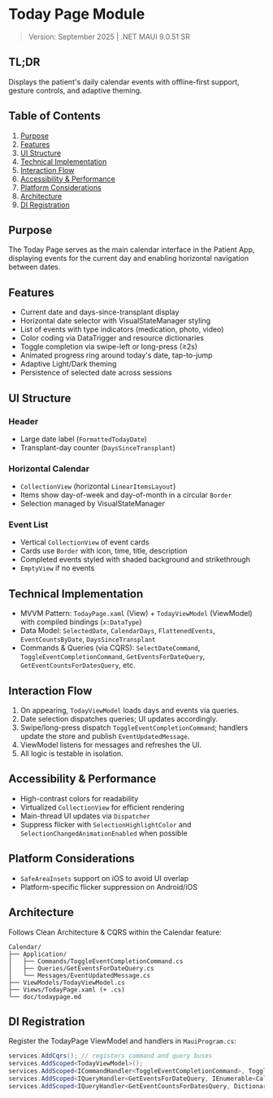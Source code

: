 # Today Page Module

> Version: September 2025 | .NET MAUI 9.0.51 SR

## TL;DR
Displays the patient's daily calendar events with offline-first support, gesture controls, and adaptive theming.

## Table of Contents
1. [Purpose](#purpose)
2. [Features](#features)
3. [UI Structure](#ui-structure)
4. [Technical Implementation](#technical-implementation)
5. [Interaction Flow](#interaction-flow)
6. [Accessibility & Performance](#accessibility--performance)
7. [Platform Considerations](#platform-considerations)
8. [Architecture](#architecture)
9. [DI Registration](#di-registration)

## Purpose
The Today Page serves as the main calendar interface in the Patient App, displaying events for the current day and enabling horizontal navigation between dates.

## Features
- Current date and days-since-transplant display
- Horizontal date selector with VisualStateManager styling
- List of events with type indicators (medication, photo, video)
- Color coding via DataTrigger and resource dictionaries
- Toggle completion via swipe-left or long-press (≥2s)
- Animated progress ring around today's date, tap-to-jump
- Adaptive Light/Dark theming
- Persistence of selected date across sessions

## UI Structure
### Header
- Large date label (`FormattedTodayDate`)
- Transplant-day counter (`DaysSinceTransplant`)

### Horizontal Calendar
- `CollectionView` (horizontal `LinearItemsLayout`)
- Items show day-of-week and day-of-month in a circular `Border`
- Selection managed by VisualStateManager

### Event List
- Vertical `CollectionView` of event cards
- Cards use `Border` with icon, time, title, description
- Completed events styled with shaded background and strikethrough
- `EmptyView` if no events

## Technical Implementation
- MVVM Pattern: `TodayPage.xaml` (View) + `TodayViewModel` (ViewModel) with compiled bindings (`x:DataType`)
- Data Model: `SelectedDate`, `CalendarDays`, `FlattenedEvents`, `EventCountsByDate`, `DaysSinceTransplant`
- Commands & Queries (via CQRS): `SelectDateCommand`, `ToggleEventCompletionCommand`, `GetEventsForDateQuery`, `GetEventCountsForDatesQuery`, etc.

## Interaction Flow
1. On appearing, `TodayViewModel` loads days and events via queries.
2. Date selection dispatches queries; UI updates accordingly.
3. Swipe/long-press dispatch `ToggleEventCompletionCommand`; handlers update the store and publish `EventUpdatedMessage`.
4. ViewModel listens for messages and refreshes the UI.
5. All logic is testable in isolation.

## Accessibility & Performance
- High-contrast colors for readability
- Virtualized `CollectionView` for efficient rendering
- Main-thread UI updates via `Dispatcher`
- Suppress flicker with `SelectionHighlightColor` and `SelectionChangedAnimationEnabled` when possible

## Platform Considerations
- `SafeAreaInsets` support on iOS to avoid UI overlap
- Platform-specific flicker suppression on Android/iOS

## Architecture
Follows Clean Architecture & CQRS within the Calendar feature:
```text
Calendar/
├── Application/
│   ├── Commands/ToggleEventCompletionCommand.cs
│   ├── Queries/GetEventsForDateQuery.cs
│   └── Messages/EventUpdatedMessage.cs
├── ViewModels/TodayViewModel.cs
├── Views/TodayPage.xaml (+ .cs)
└── doc/todaypage.md
```

## DI Registration
Register the TodayPage ViewModel and handlers in `MauiProgram.cs`:
```csharp
services.AddCqrs(); // registers command and query buses
services.AddScoped<TodayViewModel>();
services.AddScoped<ICommandHandler<ToggleEventCompletionCommand>, ToggleEventCompletionHandler>();
services.AddScoped<IQueryHandler<GetEventsForDateQuery, IEnumerable<CalendarEvent>>, GetEventsForDateHandler>();
services.AddScoped<IQueryHandler<GetEventCountsForDatesQuery, Dictionary<DateTime, Dictionary<EventType,int>>>, GetEventCountsForDatesHandler>();
``` 